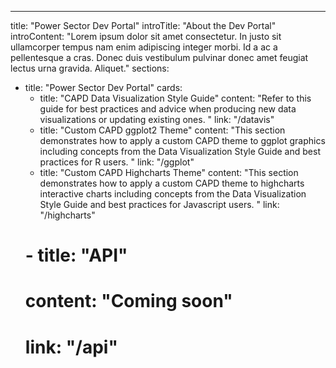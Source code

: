 ---
title: "Power Sector Dev Portal"
introTitle: "About the Dev Portal"
introContent: "Lorem ipsum dolor sit amet consectetur. In justo sit ullamcorper tempus nam enim adipiscing integer morbi. Id a ac a pellentesque a cras. Donec duis vestibulum pulvinar donec amet feugiat lectus urna gravida. Aliquet."
sections:
  - title: "Power Sector Dev Portal"
    cards:
      - title: "CAPD Data Visualization Style Guide"
        content: "Refer to this guide for best practices and advice when producing new data visualizations or updating existing ones. "
        link: "/datavis"
      - title: "Custom CAPD ggplot2 Theme"
        content: "This section demonstrates how to apply a custom CAPD theme to ggplot graphics including concepts from the Data Visualization Style Guide and best practices for R users. "
        link: "/ggplot"
      - title: "Custom CAPD Highcharts Theme"
        content: "This section demonstrates how to apply a custom CAPD theme to highcharts interactive charts including concepts from the Data Visualization Style Guide and best practices for Javascript users. "
        link: "/highcharts"
      # - title: "API"
      #   content: "Coming soon"
      #   link: "/api"